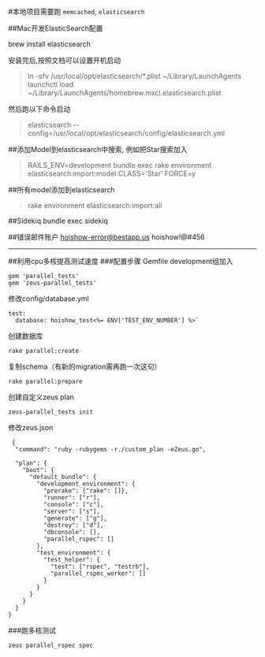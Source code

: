 #本地项目需要跑 `memcached`, `elasticsearch`

##Mac开发ElasticSearch配置

brew install elasticsearch

安装完后,按照文档可以设置开机启动

> ln -sfv /usr/local/opt/elasticsearch/*.plist ~/Library/LaunchAgents
> launchctl load ~/Library/LaunchAgents/homebrew.mxcl.elasticsearch.plist

然后跑以下命令启动
> elasticsearch --config=/usr/local/opt/elasticsearch/config/elasticsearch.yml

##添加Model到elasticsearch中搜索, 例如把Star搜索加入
> RAILS_ENV=development bundle exec rake environment elasticsearch:import:model CLASS='Star' FORCE=y

##所有model添加到elasticsearch
> rake environment elasticsearch:import:all

##Sidekiq
bundle exec sidekiq

##错误邮件账户
hoishow-error@bestapp.us
hoishow!@#456

----

##利用cpu多核提高测试速度
###配置步骤
Gemfile development组加入
```
gem 'parallel_tests'
gem 'zeus-parallel_tests'
```
修改config/database.yml
```
test:
  database: hoishow_test<%= ENV['TEST_ENV_NUMBER'] %>`
```
创建数据库
```
rake parallel:create
```
复制schema（有新的migration需再跑一次这句）
```
rake parallel:prepare
```
创建自定义zeus plan
```
zeus-parallel_tests init
```
修改zeus.json
```
 {
  "command": "ruby -rubygems -r./custom_plan -eZeus.go",

  "plan": {
    "boot": {
      "default_bundle": {
        "development_environment": {
          "prerake": {"rake": []},
          "runner": ["r"],
          "console": ["c"],
          "server": ["s"],
          "generate": ["g"],
          "destroy": ["d"],
          "dbconsole": [],
          "parallel_rspec": []
        },
        "test_environment": {
          "test_helper": {
            "test": ["rspec", "testrb"],
            "parallel_rspec_worker": []
          }
        }
      }
    }
  }
} 
```
###跑多核测试
```
zeus parallel_rspec spec
```
